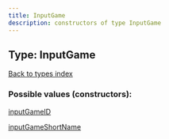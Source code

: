 ```yaml
---
title: InputGame
description: constructors of type InputGame
---
```

## Type: InputGame  
[Back to types index](index.md)



### Possible values (constructors):

[inputGameID](../constructors/inputGameID.md)  

[inputGameShortName](../constructors/inputGameShortName.md)  

